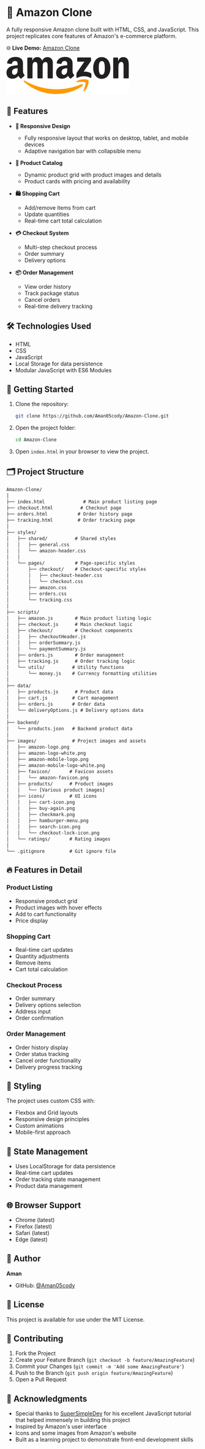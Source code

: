 # 🛒 Amazon Clone

A fully responsive Amazon clone built with HTML, CSS, and JavaScript. This project replicates core features of Amazon's e-commerce platform.

🌐 **Live Demo:** [Amazon Clone](https://amazon-clone-webs.netlify.app)

![Amazon Clone Screenshot](images/amazon-logo.png)

## 🌟 Features

- **📱 Responsive Design**
  - Fully responsive layout that works on desktop, tablet, and mobile devices
  - Adaptive navigation bar with collapsible menu

- **🏪 Product Catalog**
  - Dynamic product grid with product images and details
  - Product cards with pricing and availability

- **🛍️ Shopping Cart**
  - Add/remove items from cart
  - Update quantities
  - Real-time cart total calculation

- **💳 Checkout System**
  - Multi-step checkout process
  - Order summary
  - Delivery options

- **📦 Order Management**
  - View order history
  - Track package status
  - Cancel orders
  - Real-time delivery tracking

## 🛠️ Technologies Used

- HTML
- CSS
- JavaScript 
- Local Storage for data persistence
- Modular JavaScript with ES6 Modules

## 📖 Getting Started

1. Clone the repository:
   ```bash
   git clone https://github.com/Aman05cody/Amazon-Clone.git
   ```

2. Open the project folder:
   ```bash
   cd Amazon-Clone
   ```

3. Open `index.html` in your browser to view the project.

## 🗂️ Project Structure

```
Amazon-Clone/
│
├── index.html              # Main product listing page
├── checkout.html          # Checkout page
├── orders.html           # Order history page
├── tracking.html         # Order tracking page
│
├── styles/
│   ├── shared/          # Shared styles
│   │   ├── general.css
│   │   └── amazon-header.css
│   │
│   └── pages/           # Page-specific styles
│       ├── checkout/    # Checkout-specific styles
│       │   ├── checkout-header.css
│       │   └── checkout.css
│       ├── amazon.css
│       ├── orders.css
│       └── tracking.css
│
├── scripts/
│   ├── amazon.js        # Main product listing logic
│   ├── checkout.js      # Main checkout logic
│   ├── checkout/        # Checkout components
│   │   ├── checkoutHeader.js
│   │   ├── orderSummary.js
│   │   └── paymentSummary.js
│   ├── orders.js        # Order management
│   ├── tracking.js      # Order tracking logic
│   └── utils/          # Utility functions
│       └── money.js    # Currency formatting utilities
│ 
├── data/
│   ├── products.js      # Product data
│   ├── cart.js         # Cart management
│   ├── orders.js       # Order data
│   └── deliveryOptions.js # Delivery options data
│
├── backend/
│   └── products.json   # Backend product data
│
├── images/             # Project images and assets
│   ├── amazon-logo.png
│   ├── amazon-logo-white.png
│   ├── amazon-mobile-logo.png
│   ├── amazon-mobile-logo-white.png
│   ├── favicon/       # Favicon assets
│   │   └── amazon-favicon.png
│   ├── products/      # Product images
│   │   └── [Various product images]
│   ├── icons/         # UI icons
│   │   ├── cart-icon.png
│   │   ├── buy-again.png
│   │   ├── checkmark.png
│   │   ├── hamburger-menu.png
│   │   ├── search-icon.png
│   │   └── checkout-lock-icon.png
│   └── ratings/       # Rating images
│
└── .gitignore         # Git ignore file
```

## 🔥 Features in Detail

### Product Listing
- Responsive product grid
- Product images with hover effects
- Add to cart functionality
- Price display

### Shopping Cart
- Real-time cart updates
- Quantity adjustments
- Remove items
- Cart total calculation

### Checkout Process
- Order summary
- Delivery options selection
- Address input
- Order confirmation

### Order Management
- Order history display
- Order status tracking
- Cancel order functionality
- Delivery progress tracking

## 🎨 Styling

The project uses custom CSS with:
- Flexbox and Grid layouts
- Responsive design principles
- Custom animations
- Mobile-first approach

## 🔄 State Management

- Uses LocalStorage for data persistence
- Real-time cart updates
- Order tracking state management
- Product data management

## 🌐 Browser Support

- Chrome (latest)
- Firefox (latest)
- Safari (latest)
- Edge (latest)

## 👤 Author

**Aman**
- GitHub: [@Aman05cody](https://github.com/Aman05cody)

## 📝 License

This project is available for use under the MIT License.

## 🤝 Contributing

1. Fork the Project
2. Create your Feature Branch (`git checkout -b feature/AmazingFeature`)
3. Commit your Changes (`git commit -m 'Add some AmazingFeature'`)
4. Push to the Branch (`git push origin feature/AmazingFeature`)
5. Open a Pull Request

## 🌟 Acknowledgments

- Special thanks to [SuperSimpleDev](https://www.youtube.com/@SuperSimpleDev) for his excellent JavaScript tutorial that helped immensely in building this project
- Inspired by Amazon's user interface
- Icons and some images from Amazon's website
- Built as a learning project to demonstrate front-end development skills
